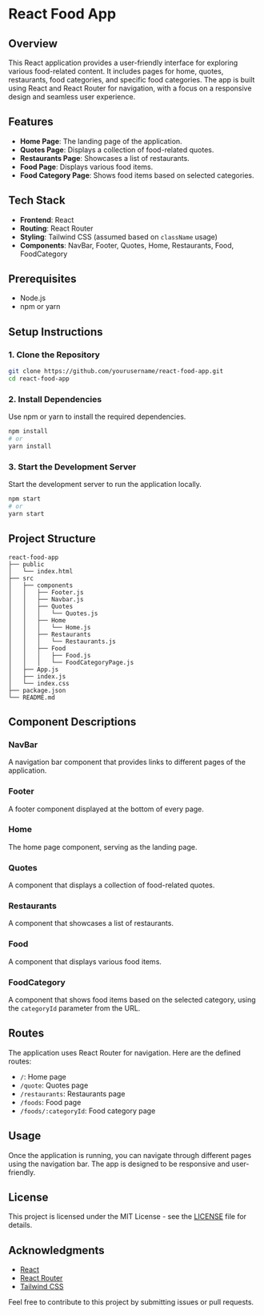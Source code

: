 # React Food App

## Overview
This React application provides a user-friendly interface for exploring various food-related content. It includes pages for home, quotes, restaurants, food categories, and specific food categories. The app is built using React and React Router for navigation, with a focus on a responsive design and seamless user experience.

## Features
- **Home Page**: The landing page of the application.
- **Quotes Page**: Displays a collection of food-related quotes.
- **Restaurants Page**: Showcases a list of restaurants.
- **Food Page**: Displays various food items.
- **Food Category Page**: Shows food items based on selected categories.

## Tech Stack
- **Frontend**: React
- **Routing**: React Router
- **Styling**: Tailwind CSS (assumed based on `className` usage)
- **Components**: NavBar, Footer, Quotes, Home, Restaurants, Food, FoodCategory

## Prerequisites
- Node.js
- npm or yarn

## Setup Instructions
### 1. Clone the Repository
```sh
git clone https://github.com/yourusername/react-food-app.git
cd react-food-app
```

### 2. Install Dependencies
Use npm or yarn to install the required dependencies.
```sh
npm install
# or
yarn install
```

### 3. Start the Development Server
Start the development server to run the application locally.
```sh
npm start
# or
yarn start
```

## Project Structure
```
react-food-app
├── public
│   └── index.html
├── src
│   ├── components
│   │   ├── Footer.js
│   │   ├── Navbar.js
│   │   ├── Quotes
│   │   │   └── Quotes.js
│   │   ├── Home
│   │   │   └── Home.js
│   │   ├── Restaurants
│   │   │   └── Restaurants.js
│   │   ├── Food
│   │   │   ├── Food.js
│   │   │   └── FoodCategoryPage.js
│   ├── App.js
│   ├── index.js
│   └── index.css
├── package.json
└── README.md
```

## Component Descriptions
### NavBar
A navigation bar component that provides links to different pages of the application.

### Footer
A footer component displayed at the bottom of every page.

### Home
The home page component, serving as the landing page.

### Quotes
A component that displays a collection of food-related quotes.

### Restaurants
A component that showcases a list of restaurants.

### Food
A component that displays various food items.

### FoodCategory
A component that shows food items based on the selected category, using the `categoryId` parameter from the URL.

## Routes
The application uses React Router for navigation. Here are the defined routes:
- `/`: Home page
- `/quote`: Quotes page
- `/restaurants`: Restaurants page
- `/foods`: Food page
- `/foods/:categoryId`: Food category page

## Usage
Once the application is running, you can navigate through different pages using the navigation bar. The app is designed to be responsive and user-friendly.

## License
This project is licensed under the MIT License - see the [LICENSE](LICENSE) file for details.

## Acknowledgments
- [React](https://reactjs.org/)
- [React Router](https://reactrouter.com/)
- [Tailwind CSS](https://tailwindcss.com/)

Feel free to contribute to this project by submitting issues or pull requests.
